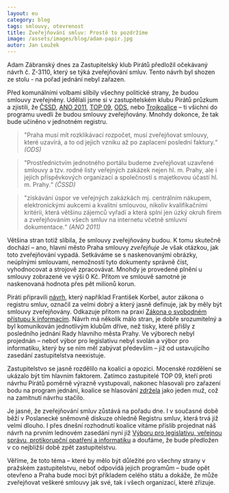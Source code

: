 ```yaml
---
layout: eu
category: blog
tags: smlouvy, otevrenost
title: Zveřejňování smluv: Prostě to pozdržíme
image: /assets/images/blog/adam-papir.jpg
autor: Jan Loužek
---
```


Adam Zábranský dnes za Zastupitelský klub Pirátů předložil očekávaný návrh č. Z-3110, který se týká zveřejňování smluv. Tento návrh byl shozen ze stolu - na pořad jednání nebyl zařazen.

Před komunálními volbami slíbily všechny politické strany, že budou smlouvy zveřejněny. Udělali jsme si v zastupitelském klubu Pirátů průzkum a zjistili, že [ČSSD](http://prazsky.cssd.cz/10825-VOLEBNI_PROGRAM__.pdf), [ANO 2011](http://www.anobudelip.cz/cs/volby/program-pro-prahu/), [TOP 09](http://www.top09.cz/files/soubory/volebni-program-top-09-pro-prahu_226.pdf), [ODS](http://www.ods.cz/media/reading/program-ods-zhmp-2014[1].pdf), nebo [Trojkoalice](http://www.trojkoalice.cz/wp-content/uploads/volebni_program_01.pdf) – ti všichni do programu uvedli že budou smlouvy zveřejňovány. Mnohdy dokonce, že tak bude učiněno v jednotném registru. 

> "Praha musí mít rozklikávací rozpočet, musí zveřejňovat smlouvy, které uzavírá, a to od jejich vzniku až po zaplacení poslední faktury.“ *(ODS)*

> "Prostřednictvím jednotného portálu budeme zveřejňovat uzavřené smlouvy a tzv. rodné listy veřejných zakázek nejen hl. m. Prahy, ale i jejích příspěvkových  organizací a společností s majetkovou účastí hl. m. Prahy.“ *(ČSSD)*

> "získávání úspor ve veřejných zakázkách mj. centrálním nákupem, elektronickými aukcemi a kvalitní smlouvou, nikoliv kvalifikačními kritérii, která většinu zájemců vyřadí a která splní jen úzký okruh firem a zveřejňováním všech smluv na internetu včetně smluvní dokumentace.“ *(ANO 2011)*

Většina stran totiž slíbila, že smlouvy zveřejňovány budou. K tomu skutečně dochází – ano, hlavní město Praha smlouvy *zveřejňuje* Je však otázkou, jak toto zveřejňování vypadá. Setkáváme se s naskenovanými obrázky, neúplnými smlouvami, nemožností tyto dokumenty správně číst, vyhodnocovat a strojově zpracovávat. Mnohdy je provedené plnění u smlouvy zobrazené ve výši 0 Kč. Přitom ve smlouvě samotné je naskenovaná hodnota přes pět milionů korun.

Piráti připravili [návrh](http://praha.pirati.cz/assets/static/3110.pdf), který například František Korbel, autor zákona o registru smluv, označil za velmi dobrý a který jasně definuje, jak by měly být smlouvy zveřejňovány. Odkazuje přitom na praxi [Zákona o svobodném přístupu k informacím](http://www.zakonyprolidi.cz/cs/1999-106). Návrh má několik málo stran, je dobře srozumitelný a byl komunikován jednotlivým klubům dříve, než tisky, které přišly z posledního jednání Rady hlavního města Prahy. Ve výborech nebyl projednán – neboť výbor pro legislativu nebyl svolán a výbor pro informatiku, který by se ním měl zabývat především – již od ustavujícího zasedání zastupitelstva neexistuje.

Zastupitelstvo se jasně rozdělilo na koalici a opozici. Mocenské rozdělení se ukázalo být tím hlavním faktorem. Zatímco zastupitelé TOP 09, kteří proti návrhu Pirátů poměrně výrazně vystupovali, nakonec hlasovali pro zařazení bodu na program jednání, koalice se hlasování [zdržela](https://fbcdn-sphotos-b-a.akamaihd.net/hphotos-ak-xap1/v/t1.0-9/s720x720/10857898_750320291723288_4456064609205377578_n.jpg?oh=991d92770a73a10aa21466129ab77e12&oe=55017D8C&__gda__=1426160594_18f69e2d1cb0f70e62ca3fda9cb45077) jako jeden muž, což na zamítnutí návrhu stačilo. 

Je jasné, že zveřejňování smluv zůstává na pořadu dne. I v současné době běží v Poslanecké sněmovně diskuze ohledně Registru smluv, která trvá již velmi dlouho. I přes dnešní rozhodnutí koalice vítáme příslib projednat náš návrh na prvním lednovém zasedání nyní již [Výboru pro legislativu, veřejnou správu, protikorupční opatření a informatiku](http://www.praha.eu/jnp/cz/o_meste/primator_a_volene_organy/zastupitelstvo/vybory_zastupitelstva/index.html?committeeId=30109) a doufáme, že bude předložen v co nejbližší době zpět zastupitelstvu.

Věříme, že toto téma – které by mělo být důležité pro všechny strany v pražském zastupitelstvu, neboť odpovídá jejich programům – bude opět otevřeno a Praha bude moci být příkladem celého státu a dokáže, že může zveřejňovat veškeré smlouvy jak své, tak i všech organizací, které zřizuje. 

